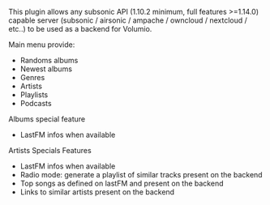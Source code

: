 This plugin allows any subsonic API (1.10.2 minimum, full features >=1.14.0) capable server (subsonic / airsonic / ampache / owncloud / nextcloud / etc..) to be used as a backend for Volumio.

Main menu provide:
* Randoms albums
* Newest albums
* Genres
* Artists
* Playlists
* Podcasts

Albums special feature
* LastFM infos when available

Artists Specials Features
* LastFM infos when available
* Radio mode: generate a playlist of similar tracks present on the backend
* Top songs as defined on lastFM and present on the backend
* Links to similar artists present on the backend
